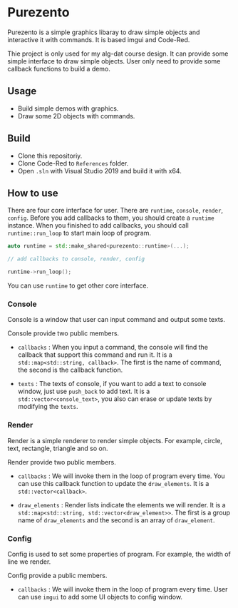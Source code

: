 # Purezento

Purezento is a simple graphics libaray to draw simple objects and interactive it with commands. It is based imgui and Code-Red.

Thie project is only used for my alg-dat course design. It can provide some simple interface to draw simple objects. User only need to provide some callback functions to build a demo.

## Usage 

- Build simple demos with graphics.
- Draw some 2D objects with commands.

## Build

- Clone this repositoriy.
- Clone Code-Red to `References` folder. 
- Open `.sln` with Visual Studio 2019 and build it with x64.

## How to use

There are four core interface for user. There are `runtime`, `console`, `render`, `config`. Before you add callbacks to them, you should create a `runtime` instance. When you finished to add callbacks, you should call `runtime::run_loop` to start main loop of program.

```C++
auto runtime = std::make_shared<purezento::runtime>(...);

// add callbacks to console, render, config

runtime->run_loop();
```

You can use `runtime` to get other core interface.

### Console

Console is a window that user can input command and output some texts.

Console provide two public members. 

- `callbacks` : When you input a command, the console will find the callback that support this command and run it. It is a `std::map<std::string, callback>`. The first is the name of command, the second is the callback function.

- `texts` : The texts of console, if you want to add a text to console window, just use `push_back` to add text. It is a `std::vector<console_text>`, you also can erase or update texts by modifying the `texts`.

### Render

Render is a simple renderer to render simple objects. For example, circle, text, rectangle, triangle and so on.

Render provide two public members.

- `callbacks` : We will invoke them in the loop of program every time. You can use this callback function to update the `draw_elements`. It is a `std::vector<callback>`.

- `draw_elements` : Render lists indicate the elements we will render. It is a `std::map<std::string, std::vector<draw_element>>`. The first is a group name of `draw_elements` and the second is an array of `draw_element`.

### Config

Config is used to set some properties of program. For example, the width of line we render. 

Config provide a public members.

- `callbacks` : We will invoke them in the loop of program every time. User can use `imgui` to add some UI objects to config window.

